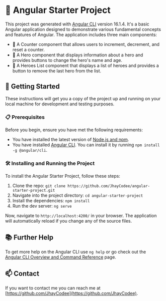 # 🚀 Angular Starter Project

This project was generated with [Angular CLI](https://github.com/angular/angular-cli) version 16.1.4. It's a basic Angular application designed to demonstrate various fundamental concepts and features of Angular. The application includes three main components:

- 🧮 A Counter component that allows users to increment, decrement, and reset a counter.
- 🦸 A Hero component that displays information about a hero and provides buttons to change the hero's name and age.
- 📜 A Heroes List component that displays a list of heroes and provides a button to remove the last hero from the list.

## 🚀 Getting Started

These instructions will get you a copy of the project up and running on your local machine for development and testing purposes.

### 📋 Prerequisites

Before you begin, ensure you have met the following requirements:

- You have installed the latest version of [Node.js and npm](https://nodejs.org/en/download/).
- You have installed [Angular CLI](https://github.com/angular/angular-cli). You can install it by running `npm install -g @angular/cli`.

### 🛠️ Installing and Running the Project

To install the Angular Starter Project, follow these steps:

1. Clone the repo: `git clone https://github.com/JhayCodee/angular-starter-project.git`
2. Navigate into the project directory: `cd angular-starter-project`
3. Install the dependencies: `npm install`
4. Run the dev server: `ng serve`

Now, navigate to `http://localhost:4200/` in your browser. The application will automatically reload if you change any of the source files.

## 📚 Further Help

To get more help on the Angular CLI use `ng help` or go check out the [Angular CLI Overview and Command Reference](https://angular.io/cli) page.

## 📫 Contact

If you want to contact me you can reach me at [https://github.com/JhayCodee](https://github.com/JhayCodee).
